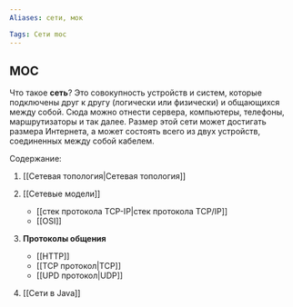 ```yaml
---
Aliases: сети, мок

Tags: Сети moc
---
```


## MOC

Что такое **сеть**? 
Это совокупность устройств и систем, которые подключены друг к другу (логически или физически) и общающихся между собой. Сюда можно отнести сервера, компьютеры, телефоны, маршрутизаторы и так далее. Размер этой сети может достигать размера Интернета, а может состоять всего из двух устройств, соединенных между собой кабелем. 

Содержание:
1. [[Сетевая топология|Сетевая топология]] 
2. [[Сетевые модели]]
	- [[стек протокола TCP-IP|стек протокола TCP/IP]]
	- [[OSI]]
3. **Протоколы общения**
	- [[HTTP]]
	- [[TCP протокол|TCP]]
	- [[UPD протокол|UDP]]
	
4. [[Сети в Java]]
